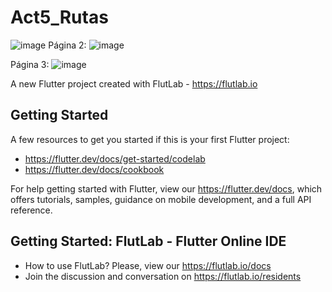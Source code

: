 # Act5_Rutas

![image](https://github.com/user-attachments/assets/b90fa712-8e67-43c5-8de8-05e0275aa761)
Página 2: ![image](https://github.com/user-attachments/assets/e4fb877b-445f-4ac9-aa25-67443327eee8)

Página 3: ![image](https://github.com/user-attachments/assets/06e0896e-e0b2-4f63-8b88-862fdfacfa55)


A new Flutter project created with FlutLab - https://flutlab.io

## Getting Started

A few resources to get you started if this is your first Flutter project:

- https://flutter.dev/docs/get-started/codelab
- https://flutter.dev/docs/cookbook

For help getting started with Flutter, view our
https://flutter.dev/docs, which offers tutorials,
samples, guidance on mobile development, and a full API reference.

## Getting Started: FlutLab - Flutter Online IDE

- How to use FlutLab? Please, view our https://flutlab.io/docs
- Join the discussion and conversation on https://flutlab.io/residents
